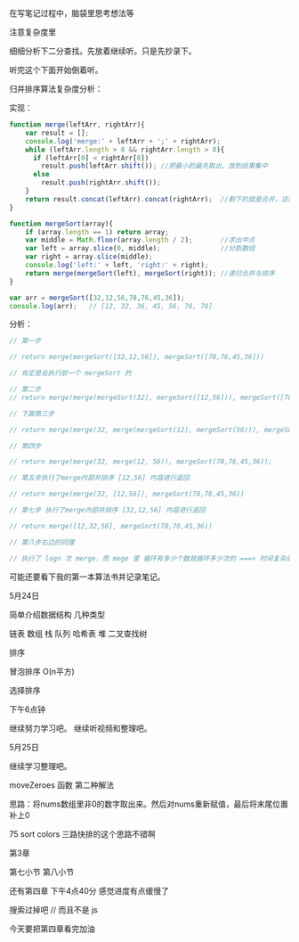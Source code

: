 在写笔记过程中，脑袋里思考想法等

注意复杂度里

细细分析下二分查找。先放着继续听。只是先抄录下。

听完这个下面开始倒着听。

归并排序算法复杂度分析：

实现：

```js
function merge(leftArr, rightArr){  
    var result = [];
    console.log('merge:' + leftArr + ';' + rightArr);
    while (leftArr.length > 0 && rightArr.length > 0){  
      if (leftArr[0] < rightArr[0])  
        result.push(leftArr.shift()); //把最小的最先取出，放到结果集中   
      else   
        result.push(rightArr.shift());  
    }   
    return result.concat(leftArr).concat(rightArr);  //剩下的就是合并，这样就排好序了  
}  

function mergeSort(array){  
    if (array.length == 1) return array;  
    var middle = Math.floor(array.length / 2);       //求出中点  
    var left = array.slice(0, middle);               //分割数组  
    var right = array.slice(middle);
    console.log('left:' + left, 'right:' + right); 
    return merge(mergeSort(left), mergeSort(right)); //递归合并与排序  
}  

var arr = mergeSort([32,12,56,78,76,45,36]);
console.log(arr);   // [12, 32, 36, 45, 56, 76, 78]
```

分析：

```js
// 第一步

// return merge(mergeSort([32,12,56]), mergeSort([78,76,45,36]))

// 肯定是会执行前一个 mergeSort 的 

// 第二步
// return merge(merge(mergeSort(32), mergeSort([12,56])), mergeSort([78,76,45,36]));

// 下面第三步

// return merge(merge(32, merge(mergeSort(12), mergeSort(56))), mergeSort(78,76,45,36));

// 第四步

// return merge(merge(32, merge(12, 56)), mergeSort(78,76,45,36));

// 第五步执行了merge内部并排序 [12,56] 内容进行返回

// return merge(merge(32, [12,56]), mergeSort(78,76,45,36))

// 第七步 执行了merge内部并排序 [32,12,56] 内容进行返回

// return merge([12,32,56], mergeSort(78,76,45,36))

// 第八步右边的同理

// 执行了 logn 次 merge，而 mege 里 循环有多少个数就循环多少次的 ===> 时间复杂度为 O(n*logn)
```

可能还要看下我的第一本算法书并记录笔记。

5月24日

简单介绍数据结构
几种类型

链表
数组
栈
队列
哈希表
堆
二叉查找树

排序

冒泡排序 O(n平方)

选择排序

下午6点钟

继续努力学习吧。
继续听视频和整理吧。

5月25日

继续学习整理吧。

moveZeroes 函数 第二种解法

思路：将nums数组里非0的数字取出来。然后对nums重新赋值，最后将末尾位置补上0

75 sort colors 三路快排的这个思路不错啊


第3章 

第七小节
第八小节

还有第四章
下午4点40分
感觉进度有点缓慢了

搜索过掉吧 // 而且不是 js

今天要把第四章看完加油